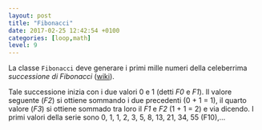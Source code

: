 ```yaml
---
layout: post
title: "Fibonacci"
date: 2017-02-25 12:42:54 +0100
categories: [loop,math]
level: 9
---
```


La classe `Fibonacci` deve generare i primi mille numeri della celeberrima *successione di Fibonacci* ([wiki](https://it.wikipedia.org/wiki/Successione_di_Fibonacci)). 

Tale successione inizia con i due valori 0 e 1 (detti *F0* e *F1*). Il valore seguente (*F2*) si ottiene sommando i due precedenti (0 + 1 = 1), il quarto valore (*F3*) si ottiene sommado tra loro il *F1* e *F2* (1 + 1 = 2) e via dicendo. I primi valori della serie sono 0, 1, 1, 2, 3, 5, 8, 13, 21, 34, 55 (F10),…
